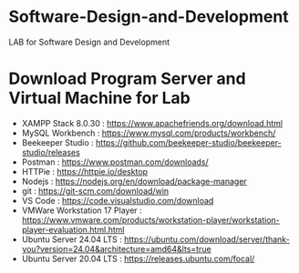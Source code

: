 
# Software-Design-and-Development
LAB for Software Design and Development

# Download Program Server and Virtual Machine for Lab
* XAMPP Stack 8.0.30 : https://www.apachefriends.org/download.html
* MySQL Workbench : https://www.mysql.com/products/workbench/
* Beekeeper Studio : https://github.com/beekeeper-studio/beekeeper-studio/releases
* Postman : https://www.postman.com/downloads/
* HTTPie : https://httpie.io/desktop
* Nodejs : https://nodejs.org/en/download/package-manager
* git : https://git-scm.com/download/win
* VS Code : https://code.visualstudio.com/download
* VMWare Workstation 17 Player : https://www.vmware.com/products/workstation-player/workstation-player-evaluation.html.html
* Ubuntu Server 24.04 LTS : https://ubuntu.com/download/server/thank-you?version=24.04&architecture=amd64&lts=true
* Ubuntu Server 20.04 LTS : https://releases.ubuntu.com/focal/